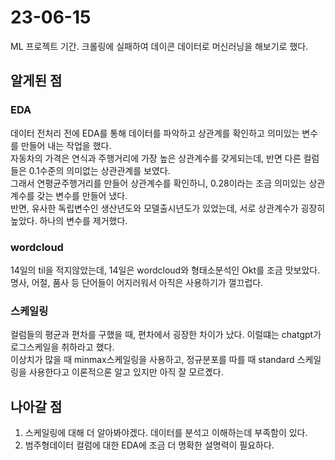 # 23-06-15

ML 프로젝트 기간. 크롤링에 실패하여 데이콘 데이터로 머신러닝을 해보기로 했다.  

## 알게된 점

### EDA

데이터 전처리 전에 EDA를 통해 데이터를 파악하고 상관계를 확인하고 의미있는 변수를 만들어 내는 작업을 했다.  
자동차의 가격은 연식과 주행거리에 가장 높은 상관계수를 갖게되는데, 반면 다른 컬럼들은 0.1수준의 의미없는 상관관계를 보였다.  
그래서 연평균주행거리를 만들어 상관계수를 확인하니, 0.28이라는 조금 의미있는 상관계수를 갖는 변수를 만들어 냈다.  
반면, 유사한 독립변수인 생산년도와 모델출시년도가 있었는데, 서로 상관계수가 굉장히 높았다. 하나의 변수를 제거했다.  

### wordcloud

14일의 til을 적지않았는데, 14일은 wordcloud와 형태소분석인 Okt를 조금 맛보았다.  
명사, 어절, 품사 등 단어들이 어지러워서 아직은 사용하기가 껄끄럽다.  

### 스케일링

컬럼들의 평균과 편차를 구했을 때, 편차에서 굉장한 차이가 났다. 이럴떄는 chatgpt가 로그스케일을 취하라고 했다.  
이상치가 많을 때 minmax스케일링을 사용하고, 정규분포를 따를 때 standard 스케일링을 사용한다고 이론적으론 알고 있지만 아직 잘 모르곘다.  

## 나아갈 점

1. 스케일링에 대해 더 알아봐야겠다. 데이터를 분석고 이해하는데 부족함이 있다.  
2. 범주형데이터 컬럼에 대한 EDA에 조금 더 명확한 설명력이 필요하다.  

